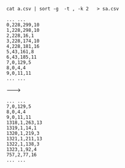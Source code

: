 ```cat a.csv | sort -g  -t , -k 2   > sa.csv```
```
... ...
0,228,299,10
1,228,298,10
2,228,16,1
3,228,174,10
4,228,181,16
5,43,161,8
6,43,185,11
7,0,129,5
8,0,4,4
9,0,11,11
... ...
```

--->

```
... ...
7,0,129,5
8,0,4,4
9,0,11,11
1318,1,263,13
1319,1,14,1
1320,1,219,3
1321,1,211,13
1322,1,138,3
1323,1,92,4
757,2,77,16
... ...
```

